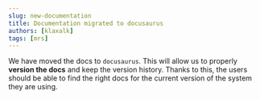 ```yaml
---
slug: new-documentation
title: Documentation migrated to docusaurus
authors: [klaxalk]
tags: [mrs]
---
```


We have moved the docs to `docusaurus`.
This will allow us to properly **version the docs** and keep the version history.
Thanks to this, the users should be able to find the right docs for the current version of the system they are using.

<!-- truncate -->
